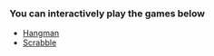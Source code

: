 ### You can interactively play the games below
- [Hangman](https://trinket.io/python/0ea6511220?outputOnly=true&runOption=run&showInstructions=true)
- [Scrabble]()
